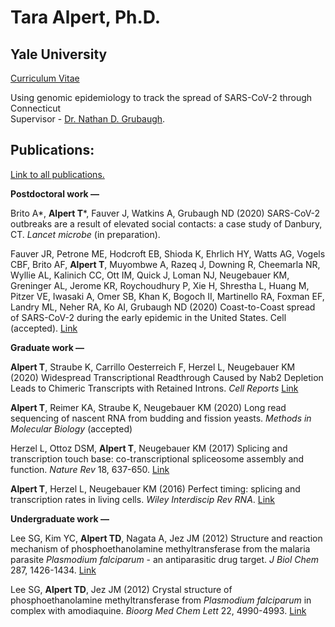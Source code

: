 # Tara Alpert, Ph.D.
## Yale University

[Curriculum Vitae](/assets/Alpert_CV_2020-11-23.pdf)  
  
  
Using genomic epidemiology to track the spread of SARS-CoV-2 through Connecticut  
Supervisor - [Dr. Nathan D. Grubaugh](http://grubaughlab.com/).  
  
    
## Publications:  
[Link to all publications.](https://scholar.google.com/citations?user=lz6CPNUAAAAJ&hl=en&oi=ao)

**Postdoctoral work  &mdash;**
  
Brito A*, **Alpert T***, Fauver J, Watkins A, Grubaugh ND (2020) SARS-CoV-2 outbreaks are a result of elevated social contacts: a case study of Danbury, CT. *Lancet microbe* (in preparation).

Fauver JR, Petrone ME, Hodcroft EB, Shioda K, Ehrlich HY, Watts AG, Vogels CBF, Brito AF, **Alpert T**, Muyombwe A, Razeq J, Downing R, Cheemarla NR, Wyllie AL, Kalinich CC, Ott IM, Quick J, Loman NJ, Neugebauer KM, Greninger AL, Jerome KR, Roychoudhury P, Xie H, Shrestha L, Huang M, Pitzer VE, Iwasaki A, Omer SB, Khan K, Bogoch II, Martinello RA, Foxman EF, Landry ML, Neher RA, Ko AI, Grubaugh ND (2020) Coast-to-Coast spread of SARS-CoV-2 during the early epidemic in the United States. Cell (accepted). [Link](https://www.medrxiv.org/content/10.1101/2020.03.25.20043828v1?rss=1%22)

**Graduate work  &mdash;**  
  
**Alpert T**, Straube K, Carrillo Oesterreich F, Herzel L, Neugebauer KM (2020) Widespread Transcriptional Readthrough Caused by Nab2 Depletion Leads to Chimeric Transcripts with Retained Introns. *Cell Reports* [Link](https://doi.org/10.1016/j.celrep.2020.108324)
  
**Alpert T**, Reimer KA, Straube K, Neugebauer KM (2020) Long read sequencing of nascent RNA from budding and fission yeasts. *Methods in Molecular Biology* (accepted)  
  
Herzel L, Ottoz DSM, **Alpert T**, Neugebauer KM (2017) Splicing and transcription touch base: co-transcriptional spliceosome assembly and function. *Nature Rev* 18, 637-650. [Link](https://www.nature.com/articles/nrm.2017.63)  
  
**Alpert T**, Herzel L, Neugebauer KM (2016) Perfect timing: splicing and transcription rates in living cells. *Wiley Interdiscip Rev RNA*. [Link](https://onlinelibrary.wiley.com/doi/abs/10.1002/wrna.1401)  
  
**Undergraduate work  &mdash;**  
  
Lee SG, Kim YC, **Alpert TD**, Nagata A, Jez JM (2012) Structure and reaction mechanism of phosphoethanolamine methyltransferase from the malaria parasite *Plasmodium falciparum* - an antiparasitic drug target. *J Biol Chem* 287, 1426-1434. [Link](https://www.jbc.org/content/287/2/1426.short)  
  
Lee SG, **Alpert TD**, Jez JM (2012) Crystal structure of phosphoethanolamine methyltransferase from *Plasmodium falciparum* in complex with amodiaquine. *Bioorg Med Chem Lett* 22, 4990-4993. [Link](https://www.sciencedirect.com/science/article/pii/S0960894X12007834)  


